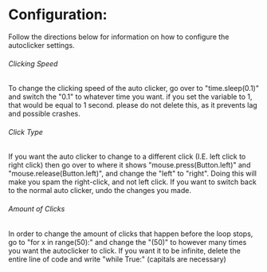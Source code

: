 # Configuration:

Follow the directions below for information on how to configure the autoclicker settings.

###### Clicking Speed
To change the clicking speed of the auto clicker, go over to "time.sleep(0.1)" and switch the "0.1" to whatever time you want. if you set the variable to 1, that would be equal to 1 second. please do not delete this, as it prevents lag and possible crashes.

###### Click Type
If you want the auto clicker to change to a different click (I.E. left click to right click) then go over to where it shows "mouse.press(Button.left)" and "mouse.release(Button.left)", and change the "left" to "right". Doing this will make you spam the right-click, and not left click. If you want to switch back to the normal auto clicker, undo the changes you made.

###### Amount of Clicks
In order to change the amount of clicks that happen before the loop stops, go to "for x in range(50):" and change the "(50)" to however many times you want the autoclicker to click. If you want it to be infinite, delete the entire line of code and write "while True:" (capitals are necessary)
